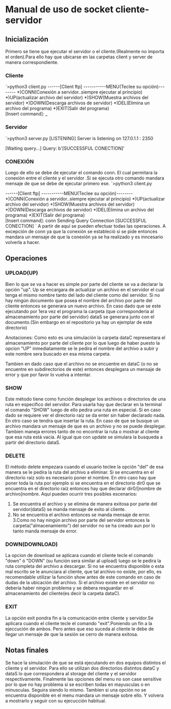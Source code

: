 # Manual de uso de socket cliente-servidor
## Inicialización
Primero se tiene que ejecutar el servidor o el cliente.(Realmente no importa el orden).Para ello hay que ubicarse en las carpetas client y server de manera correspondiente.
### Cliente
`>python3 client.py
------[Client ftp]
-----------MENU(Teclee su opción)--------
             *)CONN(Conexión a servidor..siempre ejecutar al principio)
             *)UP(actualizar archivo del servidor)
             *)SHOW(Muestra archivos del servidor)
             *)DOWN(Descarga archivos de servidor)
             *)DEL(Elimina un archivo del programa)
             *)EXIT(Salir del programa)      
[Insert command]: _
### Servidor
`>python3 server.py
[LISTENING] Server is listening on 127.0.1.1 : 2350

[Waiting query...]
Query: b'[SUCCESSFUL CONECTION]'`
`

### CONEXIÓN
Luego de ello se debe de ejecutar el comando conn. El cual permitara la conexión entre el cliente y el servidor .Si se ejecuta otro comando mandara mensaje de que se debe de ejecutar primero ese.
`>python3 client.py

------[Client ftp]
-----------MENU(Teclee su opción)--------
             *)CONN(Conexión a servidor..siempre ejecutar al principio)
             *)UP(actualizar archivo del servidor)
             *)SHOW(Muestra archivos del servidor)
             *)DOWN(Descarga archivos de servidor)
             *)DEL(Elimina un archivo del programa)
             *)EXIT(Salir del programa)      
[Insert command]: conn
Sending Query Connection
[SUCCESSFUL CONECTION]
`
A partir de aquí se pueden efectuar todas las operaciones. A excepción de conn ya que la conexión se estableció si se pide entonces mandara un mensaje de que la conexión ya se ha realizado y es inncesario volverla a hacer. 
## Operaciones
### UPLOAD(UP)
Bien lo que se va a hacer es simple por parte del cliente se va a declarar la opción "up". Up se encargara de actualizar un archivo en el servidor el cual tenga el mismo nombre tanto del 
lado del cliente como del servidor. Si no hay ningún documento que posea el nombre del archivo por parte del cliente entonces se generara un nuevo archivo.
En caso dado que se este ejecutando por 1era vez el programa la carpeta (que corresponderia al almacenamiento por parte del servidor) dataS se generara junto con el documento.(Sin embargo en el repositorio ya hay un ejemplar de este directorio)

Anotaciones:
Como esto es una simulación la carpeta dataC representara el almacenamiento por parte del cliente por lo que luego de haber puesto la opcion "UP" inmediatamente se le pedira el nombre del archivo a subir y este nombre sera buscado en esa misma carpeta.


Tambien en dado caso que el archivo no se encuentre en dataC (o no se encuentre en subdirectorios de este) entonces desplegara un mensaje de error y que por favor lo vuelva a intentar.
### SHOW
Este método tiene como función desplegar los archivos o directorios de una ruta en especifico del servidor.
Para usarla hay que declarar en la terminal el comando "SHOW" luego de ello pedira una ruta en especial. Si en caso dado se requiere ver el directorio raíz se da enter sin haber declarado nada. En otro caso se tendra que insertar la ruta. En caso de que se busque un archivo mandara un mensaje de que es un archivo y no se puede desplegar. Tambien maneja errores  tanto de no encontrar la ruta o mostrar al cliente que esa ruta está vacia. Al igual que con update se simulara la busqueda a partir del directorio dataS.
### DELETE
El método delete empezara cuando el usuario teclee la opción "del" de esa manera se le pedira la ruta del archivo  a eliminar. Si se encuentra en el directorio raíz solo es necesario poner el nombre. En otro caso hay que poner toda la ruta por ejemplo si se encuentra en el directorio dir0 que se encuentra en el directorio raíz entonces hay que declarar dir0/[nombre de archivo]nombre.
Aquí pueden ocurrir tres posibles escenarios:
1. Se encuentra el archivo y se elimina de manera exitosa por parte del servidor(dataS) se manda mensaje de exito al cliente.
2. No se encuentra el archivo entonces se manda mensaje de error.
3.Como no hay ningún archivo por parte del servidor entonces la carpeta("almacenamiento") del servidor no se ha creado aun  por lo tanto manda mensaje de error.

### DOWN(DOWNLOAD)
La opcion de download se aplicara cuando el cliente tecle el comando "down" ó "DOWN" (su función sera  similar al upload) luego se  le pedira la ruta completa del archivo a descargar. Si no  se encuentra disponible o esta mal escrito se le anunciara al cliente, que tal archivo no existe, por ello, es recomendable utilizar la función show antes de este comando en caso de dudas de la ubicación del archivo. Si el archivo existe en el servidor no debería haber ningún problema y se debera resguardar en el almacenamiento del cliente(es decir la carpeta dataC).
### EXIT
La opción exit pondra fin a la comunicación entre cliente y servidor.Se aplicara cuando el cliente tecle el comando "exit".Poniendo un fin a la  ejeccución de ambos. Pero antes que eso suceda al cliente le debe de llegar un mensaje de  que la sesión se cerro de manera exitosa.

## Notas finales
Se hace la simulación de que se está ejecutando en dos equipos distintos el cliente y el servidor. Para ello se utilizan dos directorios distintos dataC y dataS lo que correspondera al storage del cliente y el servidor respectivamente.
Finalmente las opciones del menu no son case sensitive por lo que no hay problema si se escriben todas en mayusculas o en minusculas. Seguira siendo lo mismo. Tambíen si una opción no se encuentra  disponible en el menu mandara un mensaje sobre ello. Y volvera a mostrarlo y seguir con su ejecucción habitual.
